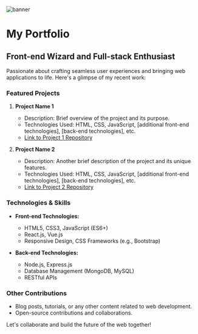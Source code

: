 ![banner](https://github.com/SDATTA1986/SDATTA1986/assets/138384731/1e5aeb4c-95e4-4677-9747-5c045454e03e)


# My Portfolio

## Front-end Wizard and Full-stack Enthusiast

Passionate about crafting seamless user experiences and bringing web applications to life. Here's a glimpse of my recent work:

### Featured Projects

1. **Project Name 1**
   - Description: Brief overview of the project and its purpose.
   - Technologies Used: HTML, CSS, JavaScript, [additional front-end technologies], [back-end technologies], etc.
   - [Link to Project 1 Repository](link_to_project_1)

2. **Project Name 2**
   - Description: Another brief description of the project and its unique features.
   - Technologies Used: HTML, CSS, JavaScript, [additional front-end technologies], [back-end technologies], etc.
   - [Link to Project 2 Repository](link_to_project_2)

### Technologies & Skills

- **Front-end Technologies:**
  - HTML5, CSS3, JavaScript (ES6+)
  - React.js, Vue.js
  - Responsive Design, CSS Frameworks (e.g., Bootstrap)

- **Back-end Technologies:**
  - Node.js, Express.js
  - Database Management (MongoDB, MySQL)
  - RESTful APIs

### Other Contributions

- Blog posts, tutorials, or any other content related to web development.
- Open-source contributions and collaborations.

Let's collaborate and build the future of the web together!

<!--
**SDATTA1986/SDATTA1986** is a ✨ _special_ ✨ repository because its `README.md` (this file) appears on your GitHub profile.

Here are some ideas to get you started:

- 🔭 I’m currently working on ...
- 🌱 I’m currently learning ...
- 👯 I’m looking to collaborate on ...
- 🤔 I’m looking for help with ...
- 💬 Ask me about ...![banner](https://github.com/SDATTA1986/SDATTA1986/assets/138384731/ac9d9db6-89eb-4108-b032-db0be34d7874)

- 📫 How to reach me: ...
- 😄 Pronouns: ...
- ⚡ Fun fact: ...
-->
